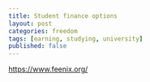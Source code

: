 ```yaml
---
title: Student finance options
layout: post
categories: freedom
tags: [earning, studying, university]
published: false
---
```

https://www.feenix.org/
